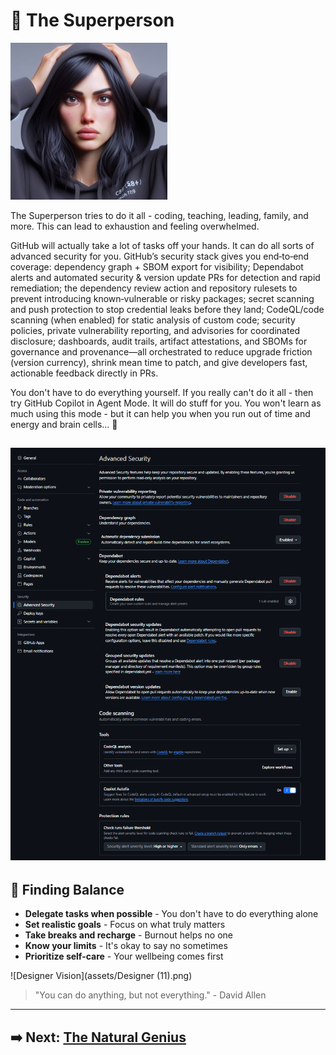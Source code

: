 # 🦸 The Superperson

![The Superperson](assets/superperson.jpg)

The Superperson tries to do it all - coding, teaching, leading, family, and more. This can lead to exhaustion and feeling overwhelmed.  

GitHub will actually take a lot of tasks off your hands. It can do all sorts of advanced security for you. GitHub’s security stack gives you end‑to‑end coverage: dependency graph + SBOM export for visibility; Dependabot alerts and automated security & version update PRs for detection and rapid remediation; the dependency review action and repository rulesets to prevent introducing known‑vulnerable or risky packages; secret scanning and push protection to stop credential leaks before they land; CodeQL/code scanning (when enabled) for static analysis of custom code; security policies, private vulnerability reporting, and advisories for coordinated disclosure; dashboards, audit trails, artifact attestations, and SBOMs for governance and provenance—all orchestrated to reduce upgrade friction (version currency), shrink mean time to patch, and give developers fast, actionable feedback directly in PRs.  

You don't have to do everything yourself. If you really can't do it all - then try GitHub Copilot in Agent Mode. It will do stuff for you. You won't learn as much using this mode - but it can help you when you run out of time and energy and brain cells... 🧠  

![Better Coder Journey](assets/security1.png)  
---

## 🧩 Finding Balance

- **Delegate tasks when possible** - You don't have to do everything alone
- **Set realistic goals** - Focus on what truly matters
- **Take breaks and recharge** - Burnout helps no one
- **Know your limits** - It's okay to say no sometimes
- **Prioritize self-care** - Your wellbeing comes first

![Designer Vision](assets/Designer (11).png)

> "You can do anything, but not everything." - David Allen

---

## ➡️ Next: [The Natural Genius](the-natural-genius.md)
